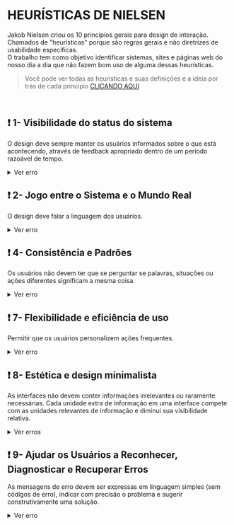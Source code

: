 # HEURÍSTICAS DE NIELSEN

Jakob Nielsen criou os 10 princípios gerais para design de interação. <br> Chamados de "heurísticas" porque são regras gerais e não diretrizes de usabilidade específicas.
<br> O trabalho tem como objetivo identificar sistemas, sites e páginas web do nosso dia a dia que não fazem bom uso de alguma dessas heurísticas.

>Você pode ver todas as heurísticas e suas definições e a ideia por trás de cada princípio [CLICANDO AQUI](https://www.nngroup.com/articles/ten-usability-heuristics/)

<br>

## ❗ 1- Visibilidade do status do sistema

O design deve sempre manter os usuários informados sobre o que está acontecendo, através de feedback apropriado dentro de um período razoável de tempo.


<details>
   <summary>Ver erro</summary>
   O site do Detran retornou feedback confusos sobre o que está acontecendo. Avisando que consta solicitação, porém a escrita está em cor vermelha e ao lado, um ícone circular vermelho com um X no centro.
   
  ![image](https://github.com/b4hia/bertoti/assets/125401155/7da3b25f-d141-4f4d-9e92-b77780d088db)

  do mesmo modo, o fórum do Asana tem uma barra laetral indicando a quantidade de posts de acordo com um período de tempo, porém fica muito confuso caso alguém queira encontrar posts por um mês especifico ou data, pois ele exibe apenas a posição em relação ao ultimo post.
  
  ![hueristica](https://github.com/b4hia/bertoti/assets/125401155/95a0c08f-2260-4788-a7c4-dedcdfaedad7)


</details>

## ❗ 2- Jogo entre o Sistema e o Mundo Real

O design deve falar a linguagem dos usuários.
<details>
   <summary>Ver erro</summary>
   No site do Siga, na aba de plano de ensino da materia de IHC, na apresentação, é apresentada um texto com alguns elementos estranhos, tais elementos são usados como marcação HTML e podem deixar o usuário leigo confuso.
   
   ![image](https://github.com/b4hia/bertoti/assets/125401155/9011b4aa-96e5-44c8-8cec-3a322a1b744e)
</details>

## ❗ 4- Consistência e Padrões
Os usuários não devem ter que se perguntar se palavras, situações ou ações diferentes significam a mesma coisa.


<details>
   <summary>Ver erro</summary>
   No momento de login no sistema do Siga, não fica claro o que deve ser inserido no campo de usuário, se seria o RA, CPF, RG, algum código, e-mail institucional, e-mail pessoal ou Nome
   
![exemplo9](https://github.com/b4hia/bertoti/assets/125401155/1240c14d-bb25-463d-80e7-c2c0ca5b6624)


</details>

## ❗ 7- Flexibilidade e eficiência de uso
Permitir que os usuários personalizem ações frequentes.

<details>
   <summary>Ver erro</summary>
   Quando o site SIGA é logado por celulares, a maioria das infomarções ficam cortadas, isso não demonstra a aplicação da heurística, por não facilitar a visualização, assim diminuindo a eficiência. Mesmo arrastando para o lado, em algumas páginas perdemos parte de informções.
   
   ![image](https://github.com/b4hia/bertoti/assets/125401155/94b71968-d8d0-4b05-9dcd-abdf7327ca6f)

</details>

## ❗ 8- Estética e design minimalista
As interfaces não devem conter informações irrelevantes ou raramente necessárias. Cada unidade extra de informação em uma interface compete com as unidades relevantes de informação e diminui sua visibilidade relativa.

<details>
   <summary>Ver erros</summary>
   As interfaces de início do SIGA não são esteticamente agradáveis, dificulta a compreensão do usuário e gera insatisfação geral com a interface. A tipografia não é legível e não tem consistência visual. O site da micropic, uma empresa de internet também tem o mesmo problema, uma vez que alguns textos ficam sobrepostos

   
   ![image](https://github.com/b4hia/bertoti/assets/125401155/3d6ee93f-f5d9-4e51-8e9b-d18d2335410d)

   ![image](https://github.com/b4hia/bertoti/assets/125401155/a737f4e8-051c-4913-b483-fa56c6bcc105)

   ![image](https://github.com/b4hia/bertoti/assets/125401155/1b4131fd-4452-4112-94c2-286711f4899f)

   ![image](https://github.com/b4hia/bertoti/assets/125401155/e244c616-431a-4709-aea4-56e72c0e6ece)

   ![image](https://github.com/b4hia/bertoti/assets/125401155/d96748f7-e1a9-495b-b514-a45004e5b0b9)
   site possuí uma poluição visual muito grande;

   ![image](https://github.com/b4hia/bertoti/assets/125401155/83a3d3ed-cf0e-47f5-96f1-28d77624d21b)
   o site da fatec tem um contraste muito ruim com o texto e a cor de fundo;

   ![image](https://github.com/b4hia/bertoti/assets/125401155/851968ca-985d-4ae5-878b-fea6010c631c)
   assim como o site da Fatec, o site da Mais Mix, uma loja, tem no rodapé dois icones para as redes socias, porém o    constrante escolhido para ser a cor de fundo e a cor do icone não harmonizam, dificultando a visualização.

   ![image](https://github.com/b4hia/bertoti/assets/125401155/b6e45e10-f9a6-4b53-98bf-e1a1b2aca07a)
   Aqui, no site da prefietura de peruibe, o icone de aceitar cookies sobrepoem o icone do whatsapp que por sua vez    sobrepoem um icone para subir para o topo da página


</details>

## ❗ 9- Ajudar os Usuários a Reconhecer, Diagnosticar e Recuperar Erros
As mensagens de erro devem ser expressas em linguagem simples (sem códigos de erro), indicar com precisão o problema e sugerir construtivamente uma solução.

<details>
   <summary>Ver erro</summary>
   O siga não oferece ajuda, porém não define certamente qual seria o erro que seria previsto, sem contar com os problemas de recuperação de senha.
   
![exemplo9](https://github.com/b4hia/bertoti/assets/125401155/e622c820-a9ff-4966-9217-debef49749a7)


</details>

